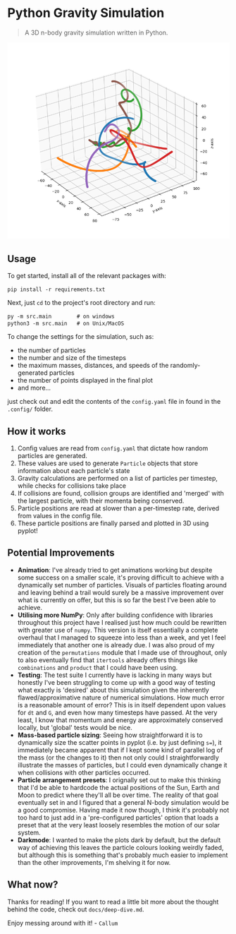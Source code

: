 # Python Gravity Simulation
> A 3D n-body gravity simulation written in Python.

<img src="docs/gravity_simulation.png" width=640/>

## Usage
To get started, install all of the relevant packages with:
```
pip install -r requirements.txt
```
Next, just `cd` to the project's root directory and run:
```
py -m src.main        # on windows
python3 -m src.main   # on Unix/MacOS
```
To change the settings for the simulation, such as:
- the number of particles
- the number and size of the timesteps
- the maximum masses, distances, and speeds of the randomly-generated particles
- the number of points displayed in the final plot
- and more...

just check out and edit the contents of the `config.yaml` file in found in the `.config/` folder. 

## How it works
1. Config values are read from `config.yaml` that dictate how random particles are generated.
2. These values are used to generate `Particle` objects that store information about each particle's state
3. Gravity calculations are performed on a list of particles per timestep, while checks for collisions take place
4. If collisions are found, collision groups are identified and 'merged' with the largest particle, with their momenta being conserved.
5. Particle positions are read at slower than a per-timestep rate, derived from values in the config file.
6. These particle positions are finally parsed and plotted in 3D using pyplot!

## Potential Improvements
- **Animation**: I've already tried to get animations working but despite some success on a smaller scale, it's proving difficult to achieve with a dynamically set number of particles. Visuals of particles floating around and leaving behind a trail would surely be a massive improvement over what is currently on offer, but this is so far the best I've been able to achieve.
- **Utilising more NumPy**: Only after building confidence with libraries throughout this project have I realised just how much could be rewritten with greater use of `numpy`. This version is itself essentially a complete overhaul that I managed to squeeze into less than a week, and yet I feel immediately that another one is already due. I was also proud of my creation of the `permutations` module that I made use of throughout, only to also eventually find that `itertools` already offers things like `combinations` and `product` that I could have been using.
- **Testing**: The test suite I currently have is lacking in many ways but honestly I've been struggling to come up with a good way of testing what exactly is 'desired' about this simulation given the inherently flawed/approximative nature of numerical simulations. How much error is a reasonable amount of error? This is in itself dependent upon values for `dt` and `G`, and even how many timesteps have passed. At the very least, I know that momentum and energy are approximately conserved locally, but 'global' tests would be nice.
- **Mass-based particle sizing**: Seeing how straightforward it is to dynamically size the scatter points in pyplot (i.e. by just defining `s=`), it immediately became apparent that if I kept some kind of parallel log of the mass (or the changes to it) then not only could I straightforwardly illustrate the masses of particles, but I could even dynamically change it when collisions with other particles occurred.
- **Particle arrangement presets**: I orignally set out to make this thinking that I'd be able to hardcode the actual positions of the Sun, Earth and Moon to predict where they'll all be over time. The reality of that goal eventually set in and I figured that a general N-body simulation would be a good compromise. Having made it now though, I think it's probably not too hard to just add in a 'pre-configured particles' option that loads a preset that at the very least loosely resembles the motion of our solar system.
- **Darkmode**: I wanted to make the plots dark by default, but the default way of achieving this leaves the particle colours looking weirdly faded, but although this is something that's probably much easier to implement than the other improvements, I'm shelving it for now.

## What now?
Thanks for reading! If you want to read a little bit more about the thought behind the code, check out `docs/deep-dive.md`.

Enjoy messing around with it! - `Callum`
